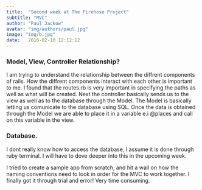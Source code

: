 ```yaml
---
title:  "Second week at The Firehose Project"
subtitle: "MVC"
author: "Paul Jackow"
avatar: "img/authors/paul.jpg"
image: "img/b.jpg"
date:   2016-02-10 12:12:12
---
```


### Model, View, Controller Relationship?
I am trying to understand the relationship between the diffrent components of rails. How the diffrent components interact with each other is important to me. I found that the routes.rb is very important in specifying the paths as well as what will be created. Next the controller basically sends us to the view as well as to the database through the Model. The Model is basically letting us comunicate to the database using SQL. Once the data is obtained through the Model we are able to place it in a variable e.i @places and call on this variable in the view.

### Database.
I dont really know how to access the database, I assume it is done through ruby terminal. I will have to dove deeper into this in the upcoming week. 

I tried to create a sample app from scratch, and hit a wall on how the naming conventions need to look in order for the MVC to work together. I finally got it through trial and error! Very time consuming. 